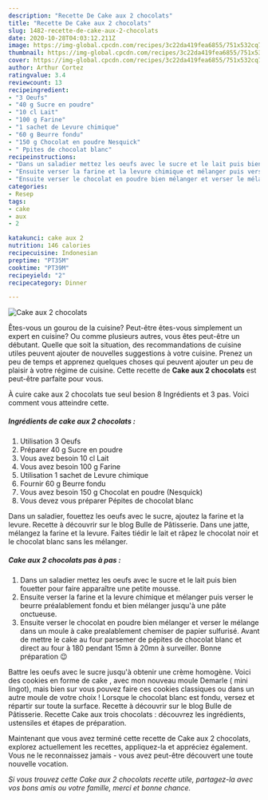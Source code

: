 ```yaml
---
description: "Recette De Cake aux 2 chocolats"
title: "Recette De Cake aux 2 chocolats"
slug: 1482-recette-de-cake-aux-2-chocolats
date: 2020-10-28T04:03:12.211Z
image: https://img-global.cpcdn.com/recipes/3c22da419fea6855/751x532cq70/cake-aux-2-chocolats-photo-principale-de-la-recette.jpg
thumbnail: https://img-global.cpcdn.com/recipes/3c22da419fea6855/751x532cq70/cake-aux-2-chocolats-photo-principale-de-la-recette.jpg
cover: https://img-global.cpcdn.com/recipes/3c22da419fea6855/751x532cq70/cake-aux-2-chocolats-photo-principale-de-la-recette.jpg
author: Arthur Cortez
ratingvalue: 3.4
reviewcount: 13
recipeingredient:
- "3 Oeufs"
- "40 g Sucre en poudre"
- "10 cl Lait"
- "100 g Farine"
- "1 sachet de Levure chimique"
- "60 g Beurre fondu"
- "150 g Chocolat en poudre Nesquick"
- " Ppites de chocolat blanc"
recipeinstructions:
- "Dans un saladier mettez les oeufs avec le sucre et le lait puis bien fouetter pour faire apparaître une petite mousse."
- "Ensuite verser la farine et la levure chimique et mélanger puis verser le beurre préalablement fondu et bien mélanger jusqu&#39;à une pâte onctueuse."
- "Ensuite verser le chocolat en poudre bien mélanger et verser le mélange dans un moule à cake prealablement chemiser de papier sulfurisé. Avant de mettre le cake au four parsemer de pépites de chocolat blanc et direct au four à 180 pendant 15mn à 20mn à surveiller. Bonne préparation 😉"
categories:
- Resep
tags:
- cake
- aux
- 2

katakunci: cake aux 2 
nutrition: 146 calories
recipecuisine: Indonesian
preptime: "PT35M"
cooktime: "PT39M"
recipeyield: "2"
recipecategory: Dinner

---
```



![Cake aux 2 chocolats](https://img-global.cpcdn.com/recipes/3c22da419fea6855/751x532cq70/cake-aux-2-chocolats-photo-principale-de-la-recette.jpg)

Êtes-vous un gourou de la cuisine? Peut-être êtes-vous simplement un expert en cuisine? Ou comme plusieurs autres, vous êtes peut-être un débutant. Quelle que soit la situation, des recommandations de cuisine utiles peuvent ajouter de nouvelles suggestions à votre cuisine. Prenez un peu de temps et apprenez quelques choses qui peuvent ajouter un peu de plaisir à votre régime de cuisine. Cette recette de <strong> Cake aux 2 chocolats </strong> est peut-être parfaite pour vous.

<!--inarticleads1-->

À cuire cake aux 2 chocolats tue seul besion 8 Ingrédients et 3 pas. Voici comment vous atteindre cette.

##### Ingrédients de cake aux 2 chocolats :

1. Utilisation 3 Oeufs
1. Préparer 40 g Sucre en poudre
1. Vous avez besoin 10 cl Lait
1. Vous avez besoin 100 g Farine
1. Utilisation 1 sachet de Levure chimique
1. Fournir 60 g Beurre fondu
1. Vous avez besoin 150 g Chocolat en poudre (Nesquick)
1. Vous devez vous préparer  Pépites de chocolat blanc


Dans un saladier, fouettez les oeufs avec le sucre, ajoutez la farine et la levure. Recette à découvrir sur le blog Bulle de Pâtisserie. Dans une jatte, mélangez la farine et la levure. Faites tiédir le lait et râpez le chocolat noir et le chocolat blanc sans les mélanger. 

<!--inarticleads2-->

##### Cake aux 2 chocolats pas à pas :

1. Dans un saladier mettez les oeufs avec le sucre et le lait puis bien fouetter pour faire apparaître une petite mousse.
1. Ensuite verser la farine et la levure chimique et mélanger puis verser le beurre préalablement fondu et bien mélanger jusqu&#39;à une pâte onctueuse.
1. Ensuite verser le chocolat en poudre bien mélanger et verser le mélange dans un moule à cake prealablement chemiser de papier sulfurisé. Avant de mettre le cake au four parsemer de pépites de chocolat blanc et direct au four à 180 pendant 15mn à 20mn à surveiller. Bonne préparation 😉


Battre les oeufs avec le sucre jusqu&#39;à obtenir une crème homogène. Voici des cookies en forme de cake , avec mon nouveau moule Demarle ( mini lingot), mais bien sur vous pouvez faire ces cookies classiques ou dans un autre moule de votre choix ! Lorsque le chocolat blanc est fondu, versez et répartir sur toute la surface. Recette à découvrir sur le blog Bulle de Pâtisserie. Recette Cake aux trois chocolats : découvrez les ingrédients, ustensiles et étapes de préparation. 

<!--inarticleads1-->

<p>
Maintenant que vous avez terminé cette recette de Cake aux 2 chocolats, explorez actuellement les recettes, appliquez-la et appréciez également. Vous ne le reconnaissez jamais - vous avez peut-être découvert une toute nouvelle vocation.
</p>

<p>
<i>Si vous trouvez cette Cake aux 2 chocolats recette utile, partagez-la avec vos bons amis ou votre famille, merci et bonne chance.</i>
</p>
